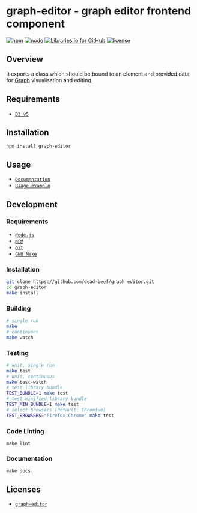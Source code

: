 # graph-editor - graph editor frontend component

[![npm](https://img.shields.io/npm/v/graph-editor.svg)](
    https://www.npmjs.com/package/graph-editor
) [![node](https://img.shields.io/node/v/graph-editor.svg)](
    https://nodejs.org/
) [![Libraries.io for GitHub](https://img.shields.io/librariesio/github/dead-beef/graph-editor.svg)](
    https://libraries.io/npm/graph-editor/
) [![license](https://img.shields.io/github/license/dead-beef/graph-editor.svg)](
    https://github.com/dead-beef/graph-editor/blob/master/LICENSE
)

## Overview

It exports a class which should be bound to an element and provided data for [Graph](https://en.wikipedia.org/wiki/Graph_%28abstract_data_type%29) visualisation and editing.

## Requirements

- [`D3 v5`](https://d3js.org/)

## Installation

```
npm install graph-editor
```

## Usage

- [`Documentation`](https://dead-beef.github.io/graph-editor)
- [`Usage example`](https://)

## Development

### Requirements

- [`Node.js`](https://nodejs.org/)
- [`NPM`](https://nodejs.org/)
- [`Git`](https://git-scm.com/)
- [`GNU Make`](https://www.gnu.org/software/make/)

### Installation

```bash
git clone https://github.com/dead-beef/graph-editor.git
cd graph-editor
make install
```

### Building

```bash
# single run
make
# continuous
make watch
```

### Testing

```bash
# unit, single run
make test
# unit, continuous
make test-watch
# test library bundle
TEST_BUNDLE=1 make test
# test minified library bundle
TEST_MIN_BUNDLE=1 make test
# select browsers (default: Chromium)
TEST_BROWSERS="Firefox Chrome" make test
```

### Code Linting

```
make lint
```

### Documentation

```
make docs
```

## Licenses

* [`graph-editor`](https://github.com/dead-beef/graph-editor/blob/master/LICENSE)
